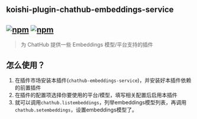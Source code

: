 ## koishi-plugin-chathub-embeddings-service

## [![npm](https://img.shields.io/npm/v/@dingyi222666/koishi-plugin-chathub-embeddings-service)](https://www.npmjs.com/package/@dingyi222666/koishi-plugin-chathub-embeddings-service) [![npm](https://img.shields.io/npm/dt/@dingyi222666/koishi-plugin-chathub-embeddings-service)](https://www.npmjs.com/package//@dingyi222666/koishi-plugin-chathub-embeddings-service)

> 为 ChatHub 提供一些 Embeddings 模型/平台支持的插件

## 怎么使用？

1. 在插件市场安装本插件(`chathub-embeddings-service`)，并安装好本插件依赖的前置插件
2. 在插件的配置项选择你要使用的平台/模型，填写相关配置后启用本插件
3. 就可以调用`chathub.listembeddings`，列举embeddings模型列表，再调用`chathub.setembeddings`，设置embeddings模型了。